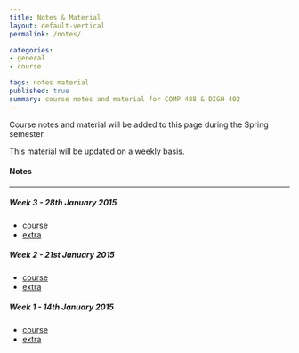 ```yaml
---
title: Notes & Material
layout: default-vertical
permalink: /notes/

categories:
- general
- course

tags: notes material
published: true
summary: course notes and material for COMP 488 & DIGH 402
---
```


Course notes and material will be added to this page during the Spring semester. 

This material will be updated on a weekly basis.

#### Notes

***

##### Week 3 - 28th January 2015
  * [course](/assets/docs/402week32015.pdf)
  * [extra](/assets/docs/402week3extra2015.pdf)

##### Week 2 - 21st January 2015
  * [course](/assets/docs/402week22015.pdf)
  * [extra](/assets/docs/402week2extra2015.pdf)

##### Week 1 - 14th January 2015
  * [course](/assets/docs/402week12015.pdf)
  * [extra](/assets/docs/402week1extra2015.pdf)



